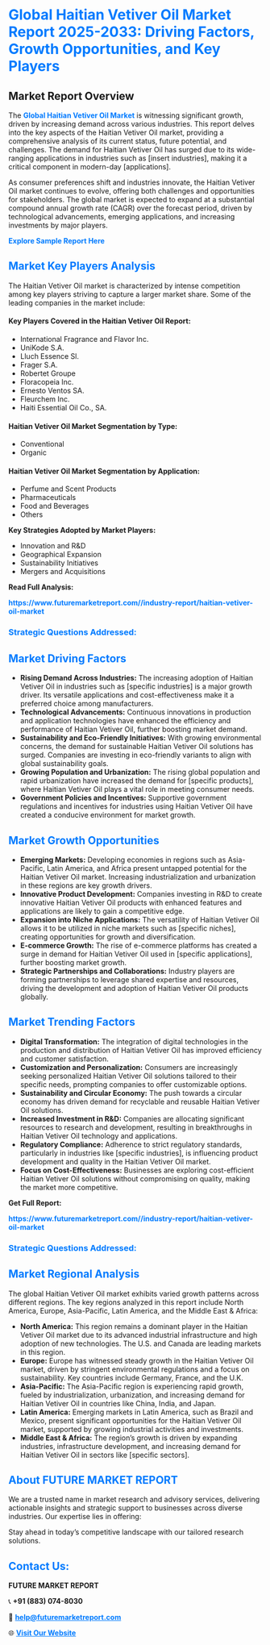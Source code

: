 <h1 style="color: #007BFF;">Global Haitian Vetiver Oil Market Report 2025-2033: Driving Factors, Growth Opportunities, and Key Players</h1>

<section id="overview">
<h2>Market Report Overview</h2>
<p>The <a href="https://www.futuremarketreport.com//industry-report/haitian-vetiver-oil-market" style="color: #007BFF; text-decoration: none;"><strong>Global Haitian Vetiver Oil Market</strong></a> is witnessing significant growth, driven by increasing demand across various industries. This report delves into the key aspects of the Haitian Vetiver Oil market, providing a comprehensive analysis of its current status, future potential, and challenges. The demand for Haitian Vetiver Oil has surged due to its wide-ranging applications in industries such as [insert industries], making it a critical component in modern-day [applications].</p>
<p>As consumer preferences shift and industries innovate, the Haitian Vetiver Oil market continues to evolve, offering both challenges and opportunities for stakeholders. The global market is expected to expand at a substantial compound annual growth rate (CAGR) over the forecast period, driven by technological advancements, emerging applications, and increasing investments by major players.</p>
</section>

<section id="overview">
<p><a href="https://www.futuremarketreport.com//request-sample/reportId=83025" style="color: #007BFF; text-decoration: none;"><strong>Explore Sample Report Here</strong></a></p>
</section>

<section id="key-players">
<h2 style="color: #007BFF;">Market Key Players Analysis</h2>
<p>The Haitian Vetiver Oil market is characterized by intense competition among key players striving to capture a larger market share. Some of the leading companies in the market include:</p>
<h4>Key Players Covered in the Haitian Vetiver Oil Report:</h4>
<ul><li>International Fragrance and Flavor Inc.</li><li>UniKode S.A.</li><li>Lluch Essence Sl.</li><li>Frager S.A.</li><li>Robertet Groupe</li><li>Floracopeia Inc.</li><li>Ernesto Ventos SA.</li><li>Fleurchem Inc.</li><li>Haiti Essential Oil Co., SA.</li></ul>
<h4>Haitian Vetiver Oil Market Segmentation by Type:</h4>
<ul><li>Conventional</li><li>Organic</li></ul>

<h4>Haitian Vetiver Oil Market Segmentation by Application:</h4>
<ul><li>Perfume and Scent Products</li><li>Pharmaceuticals</li><li>Food and Beverages</li><li>Others</li></ul>
<p><strong>Key Strategies Adopted by Market Players:</strong></p>
<ul>
<li>Innovation and R&D</li>
<li>Geographical Expansion</li>
<li>Sustainability Initiatives</li>
<li>Mergers and Acquisitions</li>
</ul>
</section>

<section>
<p><strong>Read Full Analysis: </strong></p><a href="https://www.futuremarketreport.com//industry-report/haitian-vetiver-oil-market" style="color: #007BFF; text-decoration: none;"><strong>https://www.futuremarketreport.com//industry-report/haitian-vetiver-oil-market</strong></a>
<h3 style="color: #007BFF;">Strategic Questions Addressed:</h3>
</section>

<section id="driving-factors">
<h2 style="color: #007BFF;">Market Driving Factors</h2>
<ul>
<li><strong>Rising Demand Across Industries:</strong> The increasing adoption of Haitian Vetiver Oil in industries such as [specific industries] is a major growth driver. Its versatile applications and cost-effectiveness make it a preferred choice among manufacturers.</li>
<li><strong>Technological Advancements:</strong> Continuous innovations in production and application technologies have enhanced the efficiency and performance of Haitian Vetiver Oil, further boosting market demand.</li>
<li><strong>Sustainability and Eco-Friendly Initiatives:</strong> With growing environmental concerns, the demand for sustainable Haitian Vetiver Oil solutions has surged. Companies are investing in eco-friendly variants to align with global sustainability goals.</li>
<li><strong>Growing Population and Urbanization:</strong> The rising global population and rapid urbanization have increased the demand for [specific products], where Haitian Vetiver Oil plays a vital role in meeting consumer needs.</li>
<li><strong>Government Policies and Incentives:</strong> Supportive government regulations and incentives for industries using Haitian Vetiver Oil have created a conducive environment for market growth.</li>
</ul>
</section>

<section id="growth-opportunities">
<h2 style="color: #007BFF;">Market Growth Opportunities</h2>
<ul>
<li><strong>Emerging Markets:</strong> Developing economies in regions such as Asia-Pacific, Latin America, and Africa present untapped potential for the Haitian Vetiver Oil market. Increasing industrialization and urbanization in these regions are key growth drivers.</li>
<li><strong>Innovative Product Development:</strong> Companies investing in R&D to create innovative Haitian Vetiver Oil products with enhanced features and applications are likely to gain a competitive edge.</li>
<li><strong>Expansion into Niche Applications:</strong> The versatility of Haitian Vetiver Oil allows it to be utilized in niche markets such as [specific niches], creating opportunities for growth and diversification.</li>
<li><strong>E-commerce Growth:</strong> The rise of e-commerce platforms has created a surge in demand for Haitian Vetiver Oil used in [specific applications], further boosting market growth.</li>
<li><strong>Strategic Partnerships and Collaborations:</strong> Industry players are forming partnerships to leverage shared expertise and resources, driving the development and adoption of Haitian Vetiver Oil products globally.</li>
</ul>
</section>

<section id="trending-factors">
<h2 style="color: #007BFF;">Market Trending Factors</h2>
<ul>
<li><strong>Digital Transformation:</strong> The integration of digital technologies in the production and distribution of Haitian Vetiver Oil has improved efficiency and customer satisfaction.</li>
<li><strong>Customization and Personalization:</strong> Consumers are increasingly seeking personalized Haitian Vetiver Oil solutions tailored to their specific needs, prompting companies to offer customizable options.</li>
<li><strong>Sustainability and Circular Economy:</strong> The push towards a circular economy has driven demand for recyclable and reusable Haitian Vetiver Oil solutions.</li>
<li><strong>Increased Investment in R&D:</strong> Companies are allocating significant resources to research and development, resulting in breakthroughs in Haitian Vetiver Oil technology and applications.</li>
<li><strong>Regulatory Compliance:</strong> Adherence to strict regulatory standards, particularly in industries like [specific industries], is influencing product development and quality in the Haitian Vetiver Oil market.</li>
<li><strong>Focus on Cost-Effectiveness:</strong> Businesses are exploring cost-efficient Haitian Vetiver Oil solutions without compromising on quality, making the market more competitive.</li>
</ul>
</section>

<section>
<p><strong>Get Full Report: </strong></p><a href="https://www.futuremarketreport.com//industry-report/haitian-vetiver-oil-market" style="color: #007BFF; text-decoration: none;"><strong>https://www.futuremarketreport.com//industry-report/haitian-vetiver-oil-market</strong></a>
<h3 style="color: #007BFF;">Strategic Questions Addressed:</h3>
</section>


<section id="regional-analysis">
<h2 style="color: #007BFF;">Market Regional Analysis</h2>
<p>The global Haitian Vetiver Oil market exhibits varied growth patterns across different regions. The key regions analyzed in this report include North America, Europe, Asia-Pacific, Latin America, and the Middle East & Africa:</p>
<ul>
<li><strong>North America:</strong> This region remains a dominant player in the Haitian Vetiver Oil market due to its advanced industrial infrastructure and high adoption of new technologies. The U.S. and Canada are leading markets in this region.</li>
<li><strong>Europe:</strong> Europe has witnessed steady growth in the Haitian Vetiver Oil market, driven by stringent environmental regulations and a focus on sustainability. Key countries include Germany, France, and the U.K.</li>
<li><strong>Asia-Pacific:</strong> The Asia-Pacific region is experiencing rapid growth, fueled by industrialization, urbanization, and increasing demand for Haitian Vetiver Oil in countries like China, India, and Japan.</li>
<li><strong>Latin America:</strong> Emerging markets in Latin America, such as Brazil and Mexico, present significant opportunities for the Haitian Vetiver Oil market, supported by growing industrial activities and investments.</li>
<li><strong>Middle East & Africa:</strong> The region’s growth is driven by expanding industries, infrastructure development, and increasing demand for Haitian Vetiver Oil in sectors like [specific sectors].</li>
</ul>
</section>

<footer>
<h2 style="color: #007BFF;">About FUTURE MARKET REPORT</h2>
<p>We are a trusted name in market research and advisory services, delivering actionable insights and strategic support to businesses across diverse industries. Our expertise lies in offering:</p>

<p>Stay ahead in today’s competitive landscape with our tailored research solutions.</p>

<h2 style="color: #007BFF;">Contact Us:</h2>
<p><strong>FUTURE MARKET REPORT</strong></p>
<p>📞 <strong>+91 (883) 074-8030</strong></p>
<p>📧 <strong><a href="mailto:help@futuremarketreport.com" style="color: #007BFF;">help@futuremarketreport.com</a></strong></p>
<p>🌐 <strong><a href="https://www.futuremarketreport.com/" style="color: #007BFF;">Visit Our Website</a></strong></p>
</footer>